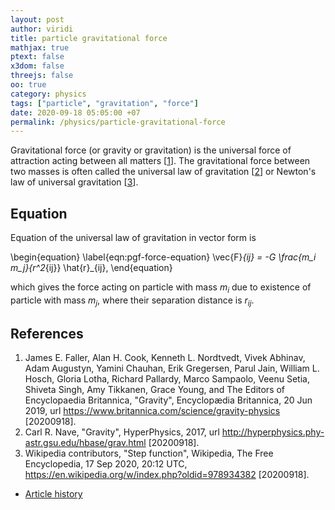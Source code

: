 ```yaml
---
layout: post
author: viridi
title: particle gravitational force
mathjax: true
ptext: false
x3dom: false
threejs: false
oo: true
category: physics
tags: ["particle", "gravitation", "force"]
date: 2020-09-18 05:05:00 +07
permalink: /physics/particle-gravitational-force
---
```

Gravitational force (or gravity or gravitation) is the universal force of attraction acting between all matters [[1](#ref1)]. The gravitational force between two masses is often called the universal law of gravitation [[2](#ref2)] or Newton's law of universal gravitation [[3](#ref3)].


## Equation
Equation of the universal law of gravitation in vector form is

\begin{equation}
\label{eqn:pgf-force-equation}
\vec{F}_{ij} = -G \frac{m_i m_j}{r^2_{ij}} \hat{r}_{ij},
\end{equation}

which gives the force acting on particle with mass $m_i$ due to existence of particle with mass $m_j$, where their separation distance is $r_{ij}$.


## References
1. <a name="ref1"></a>James E. Faller, Alan H. Cook, Kenneth L. Nordtvedt, Vivek Abhinav, Adam Augustyn, Yamini Chauhan, Erik Gregersen, Parul Jain, William L. Hosch, Gloria Lotha, Richard Pallardy, Marco Sampaolo, Veenu Setia, Shiveta Singh, Amy Tikkanen, Grace Young, and The Editors of Encyclopaedia Britannica, "Gravity", Encyclopædia Britannica, 20 Jun 2019, url <https://www.britannica.com/science/gravity-physics> [20200918].
2. <a name="ref2"></a>Carl R. Nave, "Gravity", HyperPhysics, 2017, url <http://hyperphysics.phy-astr.gsu.edu/hbase/grav.html> [20200918].
3. <a name="ref3"></a>Wikipedia contributors, "Step function", Wikipedia, The Free Encyclopedia, 17 Sep 2020, 20:12 UTC, <https://en.wikipedia.org/w/index.php?oldid=978934382> [20200918].

+ [Article history](https://github.com/butiran/butiran.github.io/commits/master/_posts/phys/2020-09-18-particle-gravitational-force.md)
